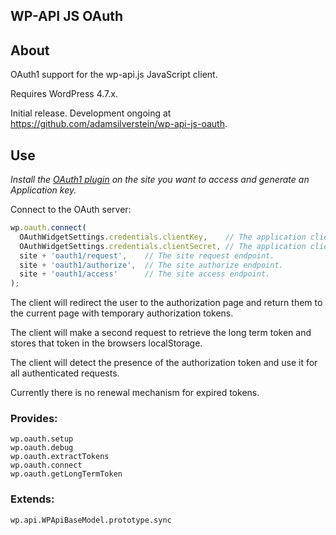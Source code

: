 ## WP-API JS OAuth

## About
OAuth1 support for the wp-api.js JavaScript client.

Requires WordPress 4.7.x.

Initial release. Development ongoing at https://github.com/adamsilverstein/wp-api-js-oauth.

## Use
*Install the [OAuth1 plugin](https://github.com/WP-API/OAuth1) on the site you want to access and generate an Application key.*

Connect to the OAuth server:
```js
wp.oauth.connect(
  OAuthWidgetSettings.credentials.clientKey,    // The application client key.
  OAuthWidgetSettings.credentials.clientSecret, // The application client secret.
  site + 'oauth1/request',    // The site request endpoint.
  site + 'oauth1/authorize',  // The site authorize endpoint.
  site + 'oauth1/access'      // The site access endpoint.
);
```

The client will redirect the user to the authorization page and return them to the current page with temporary authorization tokens.

The client will make a second request to retrieve the long term token and stores that token in the browsers localStorage.

The client will detect the presence of the authorization token and use it for all authenticated requests.

Currently there is no renewal mechanism for expired tokens.

### Provides:
```
wp.oauth.setup
wp.oauth.debug
wp.oauth.extractTokens
wp.oauth.connect
wp.oauth.getLongTermToken

```

### Extends:
```
wp.api.WPApiBaseModel.prototype.sync
```
